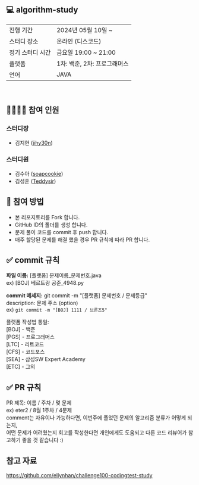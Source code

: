 ## 💻 algorithm-study  

<table>
    <tr>
        <td> 진행 기간
        <td> 2024년 05월 10일 ~
    </tr>
    <tr>
        <td> 스터디 장소
        <td> 온라인 (디스코드)
    </tr>
    <tr>
        <td> 정기 스터디 시간
        <td> 금요일 19:00 ~ 21:00
    </tr>
    <tr>
        <td> 플랫폼
        <td> 1차: 백준, 2차: 프로그래머스
    </tr>
    <tr>
        <td> 언어
        <td> JAVA
    </tr>
</table>

<br/>

## 👨‍👨‍👦‍👦 참여 인원
### 스터디장
+ 김지현 ([jihy30n](https://github.com/jihy30n))
### 스터디원
+ 김수아 ([soapcookie](https://github.com/soapcookie))
+ 김성훈 ([Teddysir](https://github.com/Teddysir))

## 📗 참여 방법
+ 본 리포지토리를 Fork 합니다.
+ GitHub ID의 폴더를 생성 합니다.
+ 문제 풀이 코드를 commit 후 push 합니다.
+ 매주 할당된 문제를 해결 했을 경우 PR 규칙에 따라 PR 합니다.

## ✅ commit 규칙  
**파일 이름:** [플랫폼] 문제이름_문제번호.java  
ex) [BOJ] 베르트랑 공준_4948.py  

**commit 메세지:** git commit -m "[플랫폼] 문제번호 / 문제등급"  
description: 문제 주소 (option)  
ex) ``
 git commit -m "[BOJ] 1111 / 브론즈5"
`` 

플랫폼 작성법 통일:  
[BOJ] - 백준  
[PGS] - 프로그래머스  
[LTC] - 리트코드  
[CFS] - 코드포스  
[SEA] - 삼성SW Expert Academy  
[ETC] - 그외

## ✅ PR 규칙  
PR 제목: 이름 / 주차 / 몇 문제  
ex) eter2 / 8월 1주차 / 4문제  
comment는 자유이나 가능하다면, 이번주에 풀었던 문제의 알고리즘 분류가 어떻게 되는지,  
어떤 문제가 어려웠는지 회고를 작성한다면 개인에게도 도움되고 다른 코드 리뷰어가 참고하기 좋을 것 같습니다 :)

## 참고 자료
https://github.com/ellynhan/challenge100-codingtest-study
